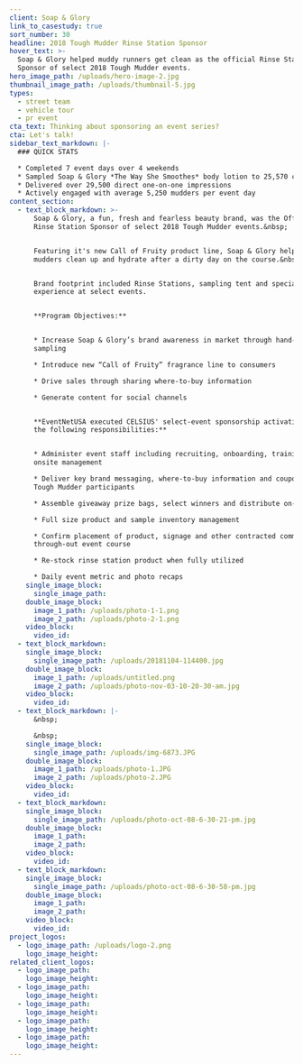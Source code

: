 ```yaml
---
client: Soap & Glory
link_to_casestudy: true
sort_number: 30
headline: 2018 Tough Mudder Rinse Station Sponsor
hover_text: >-
  Soap & Glory helped muddy runners get clean as the official Rinse Station
  Sponsor of select 2018 Tough Mudder events.
hero_image_path: /uploads/hero-image-2.jpg
thumbnail_image_path: /uploads/thumbnail-5.jpg
types:
  - street team
  - vehicle tour
  - pr event
cta_text: Thinking about sponsoring an event series?
cta: Let's talk!
sidebar_text_markdown: |-
  ### QUICK STATS

  * Completed 7 event days over 4 weekends
  * Sampled Soap & Glory *The Way She Smoothes* body lotion to 25,570 consumers
  * Delivered over 29,500 direct one-on-one impressions
  * Actively engaged with average 5,250 mudders per event day
content_section:
  - text_block_markdown: >-
      Soap & Glory, a fun, fresh and fearless beauty brand, was the Official
      Rinse Station Sponsor of select 2018 Tough Mudder events.&nbsp;


      Featuring it's new Call of Fruity product line, Soap & Glory helped
      mudders clean up and hydrate after a dirty day on the course.&nbsp;


      Brand footprint included Rinse Stations, sampling tent and special VIP
      experience at select events.


      **Program Objectives:**


      * Increase Soap & Glory’s brand awareness in market through hand-to-hand
      sampling

      * Introduce new “Call of Fruity” fragrance line to consumers

      * Drive sales through sharing where-to-buy information

      * Generate content for social channels


      **EventNetUSA executed CELSIUS' select-event sponsorship activations with
      the following responsibilities:**


      * Administer event staff including recruiting, onboarding, training and
      onsite management

      * Deliver key brand messaging, where-to-buy information and coupons to
      Tough Mudder participants

      * Assemble giveaway prize bags, select winners and distribute on-site

      * Full size product and sample inventory management

      * Confirm placement of product, signage and other contracted commitments
      through-out event course

      * Re-stock rinse station product when fully utilized

      * Daily event metric and photo recaps
    single_image_block:
      single_image_path:
    double_image_block:
      image_1_path: /uploads/photo-1-1.png
      image_2_path: /uploads/photo-2-1.png
    video_block:
      video_id:
  - text_block_markdown:
    single_image_block:
      single_image_path: /uploads/20181104-114400.jpg
    double_image_block:
      image_1_path: /uploads/untitled.png
      image_2_path: /uploads/photo-nov-03-10-20-30-am.jpg
    video_block:
      video_id:
  - text_block_markdown: |-
      &nbsp;

      &nbsp;
    single_image_block:
      single_image_path: /uploads/img-6873.JPG
    double_image_block:
      image_1_path: /uploads/photo-1.JPG
      image_2_path: /uploads/photo-2.JPG
    video_block:
      video_id:
  - text_block_markdown:
    single_image_block:
      single_image_path: /uploads/photo-oct-08-6-30-21-pm.jpg
    double_image_block:
      image_1_path:
      image_2_path:
    video_block:
      video_id:
  - text_block_markdown:
    single_image_block:
      single_image_path: /uploads/photo-oct-08-6-30-58-pm.jpg
    double_image_block:
      image_1_path:
      image_2_path:
    video_block:
      video_id:
project_logos:
  - logo_image_path: /uploads/logo-2.png
    logo_image_height:
related_client_logos:
  - logo_image_path:
    logo_image_height:
  - logo_image_path:
    logo_image_height:
  - logo_image_path:
    logo_image_height:
  - logo_image_path:
    logo_image_height:
  - logo_image_path:
    logo_image_height:
---
```


